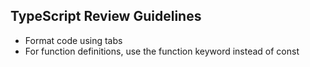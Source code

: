 
## TypeScript Review Guidelines
- Format code using tabs
- For function definitions, use the function keyword instead of const